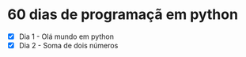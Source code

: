# 60 dias de programaçã em python
-[X] Dia 1 - Olá mundo em python
-[X] Dia 2 - Soma de dois números
